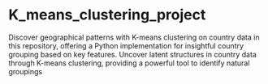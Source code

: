 # K_means_clustering_project
Discover geographical patterns with K-means clustering on country data in this repository, offering a Python implementation for insightful country grouping based on key features.  Uncover latent structures in country data through K-means clustering, providing a powerful tool to identify natural groupings
